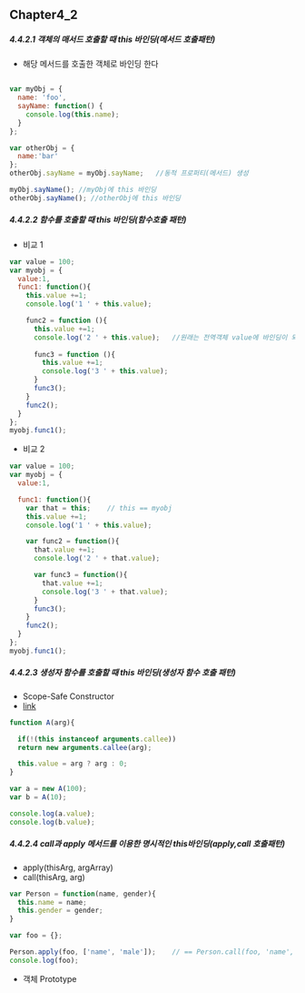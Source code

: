 ## Chapter4_2

##### 4.4.2.1 객체의 매서드 호출할 때 this 바인딩(메서드 호출패턴)

- 해당 메서드를 호출한 객체로 바인딩 한다

```javascript

var myObj = {
  name: 'foo',
  sayName: function() {
    console.log(this.name);
  }
};

var otherObj = {
  name:'bar'
};
otherObj.sayName = myObj.sayName;   //동적 프로퍼티(메서드) 생성

myObj.sayName(); //myObj에 this 바인딩
otherObj.sayName(); //otherObj에 this 바인딩
```

##### 4.4.2.2 함수를 호출할 때 this 바인딩(함수호출 패턴)
- 비교 1

```javascript
var value = 100;
var myobj = {
  value:1,
  func1: function(){
    this.value +=1;
    console.log('1 ' + this.value);

    func2 = function (){
      this.value +=1;
      console.log('2 ' + this.value);   //원래는 전역객체 value에 바인딩이 되어야함
	  
      func3 = function (){
        this.value +=1;
        console.log('3 ' + this.value);
      }
      func3();
    }
    func2();
  }
};
myobj.func1();
```

- 비교 2

```javascript
var value = 100;
var myobj = {
  value:1,

  func1: function(){
    var that = this;    // this == myobj
    this.value +=1;
    console.log('1 ' + this.value);

    var func2 = function(){
      that.value +=1;
      console.log('2 ' + that.value);

      var func3 = function(){
        that.value +=1;
        console.log('3 ' + that.value);
      }
      func3();
    }
    func2();
  }
};
myobj.func1();
```

##### 4.4.2.3 생성자 함수를 호출할 때 this 바인딩(생성자 함수 호출 패턴)
- Scope-Safe Constructor
- [link](http://poiemaweb.com/js-this)

```javascript
function A(arg){

  if(!(this instanceof arguments.callee))
  return new arguments.callee(arg);

  this.value = arg ? arg : 0;
}

var a = new A(100);
var b = A(10);

console.log(a.value);
console.log(b.value);
```

##### 4.4.2.4 call과 apply 메서드를 이용한 명시적인 this바인딩(apply,call 호출패턴)
- apply(thisArg, argArray)
- call(thisArg, arg)

```javascript
var Person = function(name, gender){
  this.name = name;
  this.gender = gender;
}

var foo = {};

Person.apply(foo, ['name', 'male']);    // == Person.call(foo, 'name', 'male');
console.log(foo);
```

- 객체 Prototype
